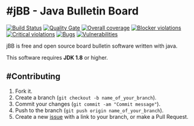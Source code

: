 #jBB - Java Bulletin Board
=================================
[![Build Status](http://vps289371.ovh.net:8000/buildStatus/icon?job=jBB%200.7.0-lib-logging-SNAPSHOT%20Build)](http://vps289371.ovh.net:8000/job/jBB%200.7.0-lib-logging-SNAPSHOT%20Build/) 
[![Quality Gate](http://vps289371.ovh.net:9000/api/badges/gate?key=org.jbb:jbb-parent:0.7.0-lib-logging-SNAPSHOT)](http://vps289371.ovh.net:9000/overview?id=org.jbb%3Ajbb-parent%3A0.7.0-lib-logging-SNAPSHOT)
[![Overall coverage](http://vps289371.ovh.net:9000/api/badges/measure?key=org.jbb:jbb-parent:0.7.0-lib-logging-SNAPSHOT&metric=overall_coverage&blinking=true)](http://vps289371.ovh.net:9000/overview?id=org.jbb%3Ajbb-parent%3A0.7.0-lib-logging-SNAPSHOT) 
[![Blocker violations](http://vps289371.ovh.net:9000/api/badges/measure?key=org.jbb:jbb-parent:0.7.0-lib-logging-SNAPSHOT&metric=blocker_violations&blinking=true)](http://vps289371.ovh.net:9000/overview?id=org.jbb%3Ajbb-parent%3A0.7.0-lib-logging-SNAPSHOT) 
[![Critical violations](http://vps289371.ovh.net:9000/api/badges/measure?key=org.jbb:jbb-parent:0.7.0-lib-logging-SNAPSHOT&metric=critical_violations&blinking=true)](http://vps289371.ovh.net:9000/overview?id=org.jbb%3Ajbb-parent%3A0.7.0-lib-logging-SNAPSHOT) 
[![Bugs](http://vps289371.ovh.net:9000/api/badges/measure?key=org.jbb:jbb-parent:0.7.0-lib-logging-SNAPSHOT&metric=bugs&blinking=true)](http://vps289371.ovh.net:9000/overview?id=org.jbb%3Ajbb-parent%3A0.7.0-lib-logging-SNAPSHOT) 
[![Vulnerabilities](http://vps289371.ovh.net:9000/api/badges/measure?key=org.jbb:jbb-parent:0.7.0-lib-logging-SNAPSHOT&metric=vulnerabilities&blinking=true)](http://vps289371.ovh.net:9000/overview?id=org.jbb%3Ajbb-parent%3A0.7.0-lib-logging-SNAPSHOT)


jBB is free and open source board bulletin software written with java.


This software requires **JDK 1.8** or higher.

#Contributing
------------

1. Fork it.
2. Create a branch (`git checkout -b name_of_your_branch`).
3. Commit your changes (`git commit -am "Commit message"`).
4. Push to the branch (`git push origin name_of_your_branch`).
5. Create a new [issue](https://github.com/jbb-project/jbb/issues/new) with a link to your branch, or make a Pull Request.
